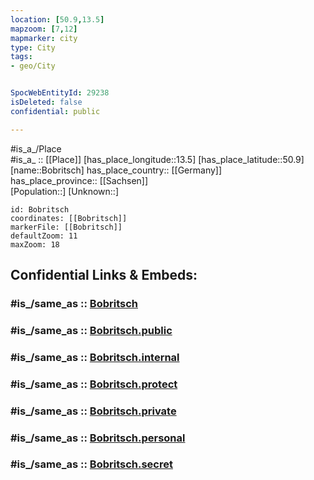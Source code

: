 ```yaml
---
location: [50.9,13.5] 
mapzoom: [7,12] 
mapmarker: city 
type: City
tags:
- geo/City


SpocWebEntityId: 29238
isDeleted: false
confidential: public

---
```

#is_a_/Place  
#is_a_ :: [[Place]] 
[has_place_longitude::13.5] 
[has_place_latitude::50.9] 
[name::Bobritsch] 
has_place_country:: [[Germany]]  
has_place_province:: [[Sachsen]]  
[Population::] 
[Unknown::] 


```leaflet
id: Bobritsch
coordinates: [[Bobritsch]] 
markerFile: [[Bobritsch]] 
defaultZoom: 11 
maxZoom: 18
```


## Confidential Links & Embeds: 

### #is_/same_as :: [Bobritsch](/_Standards/Earth/Continent/Europe/Europe~Central/Germany/Germany~East/Sachsen/counties~Sachsen/Sächsische_Schweiz-Osterzgebirge/cities~SOE/Klingenberg/City/Bobritsch.md) 

### #is_/same_as :: [Bobritsch.public](/_public/Earth/Continent/Europe/Europe~Central/Germany/Germany~East/Sachsen/counties~Sachsen/Sächsische_Schweiz-Osterzgebirge/cities~SOE/Klingenberg/City/Bobritsch.public.md) 

### #is_/same_as :: [Bobritsch.internal](/_internal/Earth/Continent/Europe/Europe~Central/Germany/Germany~East/Sachsen/counties~Sachsen/Sächsische_Schweiz-Osterzgebirge/cities~SOE/Klingenberg/City/Bobritsch.internal.md) 

### #is_/same_as :: [Bobritsch.protect](/_protect/Earth/Continent/Europe/Europe~Central/Germany/Germany~East/Sachsen/counties~Sachsen/Sächsische_Schweiz-Osterzgebirge/cities~SOE/Klingenberg/City/Bobritsch.protect.md) 

### #is_/same_as :: [Bobritsch.private](/_private/Earth/Continent/Europe/Europe~Central/Germany/Germany~East/Sachsen/counties~Sachsen/Sächsische_Schweiz-Osterzgebirge/cities~SOE/Klingenberg/City/Bobritsch.private.md) 

### #is_/same_as :: [Bobritsch.personal](/_personal/Earth/Continent/Europe/Europe~Central/Germany/Germany~East/Sachsen/counties~Sachsen/Sächsische_Schweiz-Osterzgebirge/cities~SOE/Klingenberg/City/Bobritsch.personal.md) 

### #is_/same_as :: [Bobritsch.secret](/_secret/Earth/Continent/Europe/Europe~Central/Germany/Germany~East/Sachsen/counties~Sachsen/Sächsische_Schweiz-Osterzgebirge/cities~SOE/Klingenberg/City/Bobritsch.secret.md)

